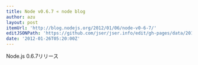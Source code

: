 ```yaml
---
title: Node v0.6.7 « node blog
author: azu
layout: post
itemUrl: 'http://blog.nodejs.org/2012/01/06/node-v0-6-7/'
editJSONPath: 'https://github.com/jser/jser.info/edit/gh-pages/data/2012/01/index.json'
date: '2012-01-26T05:20:00Z'
---
```

Node.js 0.6.7リリース
